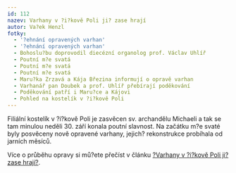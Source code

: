 ```yaml
---
id: 112
nazev: Varhany v ?i?kově Poli ji? zase hrají
autor: Va?ek Henzl
fotky:
  - '?ehnání opravených varhan'
  - '?ehnání opravených varhan'
  - Bohoslu?bu doprovodil diecézní organolog prof. Václav Uhlíř
  - Poutní m?e svatá
  - Poutní m?e svatá
  - Poutní m?e svatá
  - Maru?ka Zrzavá a Kája Březina informují o opravě varhan
  - Varhanář pan Doubek a prof. Uhlíř přebírají poděkování
  - Poděkování patří i Maru?ce a Kájovi
  - Pohled na kostelík v ?i?kově Poli
---
```

Filiální kostelík v ?i?kově Poli je zasvěcen sv. archandělu Michaeli a tak se tam minulou neděli 30. září konala poutní slavnost. Na začátku m?e svaté byly posvěceny nově opravené varhany, jejich? rekonstrukce probíhala od jarních měsíců.<p>
Více o průběhu opravy si mů?ete přečíst v článku  <a href="/?page=12">?Varhany v ?i?kově Poli ji? zase hrají?</a>.<p>

